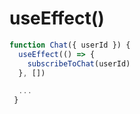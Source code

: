 # useEffect()

```jsx
function Chat({ userId }) {
  useEffect(() => {
    subscribeToChat(userId)
  }, [])

  ...
 }
```